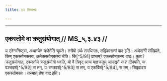 ```yaml
---
title: ३२ टिप्पन्यः

---
```


[^5/90]: E2 om. te

____________________________________________


## एकस्तोमे वा क्रतुसंयोगात् // MS_५,३.४३ //

य एतेनानिष्ट्वा, अथान्येन यजेतेति श्रूयते। तत्रैषो ऽर्थः समधिगतः, तद्विकाराणां वाद इति। अथेदानीं संदिह्यते, किम् एकस्तोमकस्य, अनेकस्तोमकस्य चेति। किं[^5/91] प्राप्तम्? एकस्तोमकस्य वादः। कुतः? क्रतुसंयोगात्, एकस्तोमे क्रतुसंयोगो भवति, यो वै त्रिवृद् अन्यं यज्ञक्रतुम् आपद्यते स तं दीपयति, यः पञ्चदशं[^5/92] स तम्, यः सप्तदशं[^5/93] स तम्, य एकविंशं[^5/94], स तम्। त्रिवृदादय एकस्तोमकाः। तस्मात् तेषां वाद इति।
